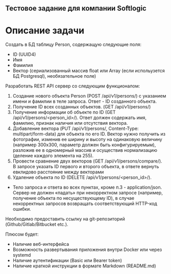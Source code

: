 ## Тестовое задание для компании Softlogic

# Описание задачи
Создать в БД таблицу Person, содержащую следующие поля:
 - ID (UUID4)
 - Имя
 - Фамилия
 - Вектор (сериализованный массив float или Array (если испольузется БД Postgresql), необязательное поле)

Разработать REST API сервер со следующим функционалом:
1) Создание нового объекта Person (POST /api/v1/persons/) с указанием имени и фамилии в теле запроса. Ответ - ID созданного объекта.
2) Получение ID всех созданных объектов. (GET /api/v1/persons/)
3) Получение информации об объекте по ID (GET /api/v1/persons/<person_id>/). Ответ должен содержать имя, фамилию, признак наличия или отсутствия вектора.
4) Добавление вектора (PUT /api/v1/persons/, Content-Type: multipart/form-data) для объекта по его ID. Вектор нужно получить из фотографии, изменив ее ширину и высоту на одинаковую величину (например 300x300, параметр должен быть конфигурируемым), разложив ее в одномерный массив и осуществив нормализацию (деление каждого элемента на 255).
5) Провести сравнение двух векторов (GET /api/v1/persons/compare/). В запросе указать ID первого и второго объекта, в ответе вернуть евклидово расстояние между векторами
6) Удаление объекта по ID (DELETE /api/v1/persons/<person_id>/).

* Тело запроса и ответа во всех пунктах, кроме п.3 - application/json. Сервер не должен «падать» при некорректном запросе (например, получение объекта по несуществующему ID), в случае некорректных запросов возвращать соответствующий HTTP-код ошибки.

Необходимо предоставить ссылку на git-репозиторий (Github/Gitlab/Bitbucket etc.).

Плюсом будет:

- Наличие веб-интерфейса
- Возможность развертывания приложения внутри Docker или через systemd
- Наличие аутентификации (Basic или Bearer token)
- Наличие краткой инструкции в формате Markdown (README.md)
